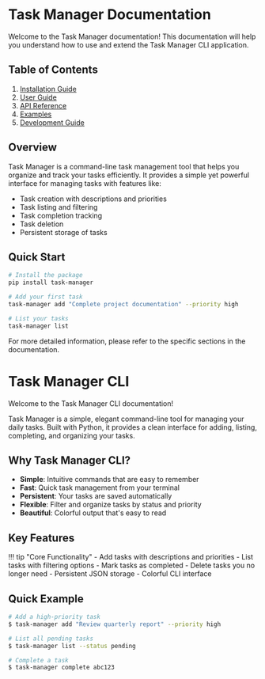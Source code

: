 # Task Manager Documentation

Welcome to the Task Manager documentation! This documentation will help you understand how to use and extend the Task Manager CLI application.

## Table of Contents

1. [Installation Guide](installation.md)
2. [User Guide](user-guide.md)
3. [API Reference](api-reference.md)
4. [Examples](examples.md)
5. [Development Guide](development.md)

## Overview

Task Manager is a command-line task management tool that helps you organize and track your tasks efficiently. It provides a simple yet powerful interface for managing tasks with features like:

- Task creation with descriptions and priorities
- Task listing and filtering
- Task completion tracking
- Task deletion
- Persistent storage of tasks

## Quick Start

```bash
# Install the package
pip install task-manager

# Add your first task
task-manager add "Complete project documentation" --priority high

# List your tasks
task-manager list
```

For more detailed information, please refer to the specific sections in the documentation.

# Task Manager CLI

Welcome to the Task Manager CLI documentation!

Task Manager is a simple, elegant command-line tool for managing your daily tasks. Built with Python, it provides a clean interface for adding, listing, completing, and organizing your tasks.

## Why Task Manager CLI?

- **Simple**: Intuitive commands that are easy to remember
- **Fast**: Quick task management from your terminal
- **Persistent**: Your tasks are saved automatically
- **Flexible**: Filter and organize tasks by status and priority
- **Beautiful**: Colorful output that's easy to read

## Key Features

!!! tip "Core Functionality"
    - Add tasks with descriptions and priorities
    - List tasks with filtering options
    - Mark tasks as completed
    - Delete tasks you no longer need
    - Persistent JSON storage
    - Colorful CLI interface

## Quick Example

```bash
# Add a high-priority task
$ task-manager add "Review quarterly report" --priority high

# List all pending tasks
$ task-manager list --status pending

# Complete a task
$ task-manager complete abc123